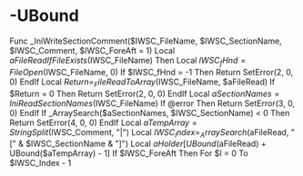 # -UBound
Func _IniWriteSectionComment($IWSC_FileName, $IWSC_SectionName, $IWSC_Comment, $IWSC_ForeAft = 1)  Local $aFileRead  If FileExists($IWSC_FileName) Then   Local $IWSC_fHnd = FileOpen($IWSC_FileName, 0)   If $IWSC_fHnd = -1 Then    Return SetError(2, 0, 0)   EndIf   Local $Return = _FileReadToArray($IWSC_FileName, $aFileRead)   If $Return = 0 Then    Return SetError(2, 0, 0)   EndIf   Local $aSectionNames = IniReadSectionNames($IWSC_FileName)   If @error Then    Return SetError(3, 0, 0)   EndIf   If _ArraySearch($aSectionNames, $IWSC_SectionName) &lt; 0 Then    Return SetError(4, 0, 0)   EndIf   Local $aTempArray = StringSplit($IWSC_Comment, "|")   Local $IWSC_Index = _ArraySearch($aFileRead, "[" &amp; $IWSC_SectionName &amp; "]")   Local $aHolder[UBound($aFileRead) + UBound($aTempArray) - 1]   If $IWSC_ForeAft Then    For $I = 0 To $IWSC_Index - 1
